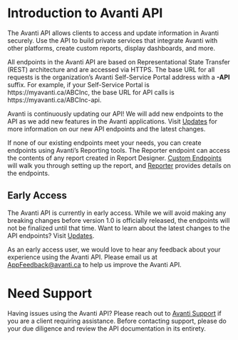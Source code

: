# Introduction to Avanti API

The Avanti API allows clients to access and update information in Avanti securely. Use the API to build private services that integrate Avanti with other platforms, create custom reports, display dashboards, and more.

All endpoints in the Avanti API are based on Representational State Transfer (REST) architecture and are accessed via HTTPS. The base URL for all requests is the organization’s Avanti Self-Service Portal address with a **-API** suffix. For example, if your Self-Service Portal is https&#58;//myavanti.ca/ABCInc, the base URL for API calls is https&#58;//myavanti.ca/ABCInc-api.

Avanti is continuously updating our API! We will add new endpoints to the API as we add new features in the Avanti applications. Visit [Updates](/updates) for more information on our new API endpoints and the latest changes.

If none of our existing endpoints meet your needs, you can create endpoints using Avanti’s Reporting tools. The Reporter endpoint can access the contents of any report created in Report Designer. [Custom Endpoints](/custom-endpoints) will walk you through setting up the report, and [Reporter](/avanti-api/reporter/get-report-data) provides details on the endpoints. 

## Early Access

The Avanti API is currently in early access. While we will avoid making any breaking changes before version 1.0 is officially released, the endpoints will not be finalized until that time. Want to learn about the latest changes to the API endpoints? Visit [Updates](/updates). 

As an early access user, we would love to hear any feedback about your experience using the Avanti API. Please email us at [AppFeedback@avanti.ca](mailto:appfeedback@avanti.ca) to help us improve the Avanti API. 

# Need Support

Having issues using the Avanti API? Please reach out to [Avanti Support](mailto:support@avanti.ca) if you are a client requiring assistance. Before contacting support, please do your due diligence and review the API documentation in its entirety.
